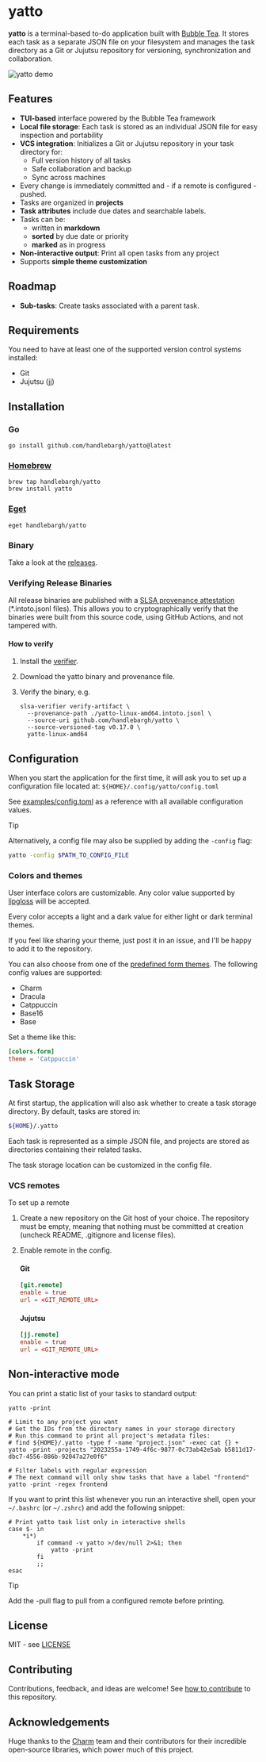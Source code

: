 # yatto

**yatto** is a terminal-based to-do application built with
[Bubble Tea](https://github.com/charmbracelet/bubbletea). It stores each task as
a separate JSON file on your filesystem and manages the
task directory as a Git or Jujutsu repository for versioning, synchronization and collaboration.

<img alt="yatto demo" src="docs/demo.gif" />

## Features

- **TUI-based** interface powered by the Bubble Tea framework
- **Local file storage**: Each task is stored as an individual JSON file for easy inspection and portability
- **VCS integration**: Initializes a Git or Jujutsu repository in your task directory for:
  - Full version history of all tasks
  - Safe collaboration and backup
  - Sync across machines
- Every change is immediately committed and - if a remote is configured - pushed.
- Tasks are organized in **projects**
- **Task attributes** include due dates and searchable labels.
- Tasks can be:
  - written in **markdown**
  - **sorted** by due date or priority
  - **marked** as in progress
- **Non-interactive output**: Print all open tasks from any project
- Supports **simple theme customization**

## Roadmap

- **Sub-tasks**: Create tasks associated with a parent task.

## Requirements

You need to have at least one of the supported version control systems installed:

- Git
- Jujutsu (jj)

## Installation

### Go

```shell
go install github.com/handlebargh/yatto@latest
```

### [Homebrew](https://brew.sh/)

```shell
brew tap handlebargh/yatto
brew install yatto
```

### [Eget](https://github.com/zyedidia/eget)

```shell
eget handlebargh/yatto
```

### Binary

Take a look at the [releases](https://github.com/handlebargh/yatto/releases/latest).

### Verifying Release Binaries

All release binaries are published with a [SLSA provenance attestation](https://slsa.dev/) (*.intoto.jsonl files).
This allows you to cryptographically verify that the binaries were built from this source code,
using GitHub Actions, and not tampered with.

#### How to verify

1. Install the [verifier](https://github.com/slsa-framework/slsa-verifier).
2. Download the yatto binary and provenance file.
3. Verify the binary, e.g.

    ```shell
    slsa-verifier verify-artifact \
      --provenance-path ./yatto-linux-amd64.intoto.jsonl \
      --source-uri github.com/handlebargh/yatto \
      --source-versioned-tag v0.17.0 \
      yatto-linux-amd64
    ```

## Configuration

When you start the application for the first time,
it will ask you to set up a configuration file located at: `${HOME}/.config/yatto/config.toml`

See [examples/config.toml](examples/config.toml) as a reference with all available configuration values.

> [!TIP]
> Alternatively, a config file may also be supplied by adding the `-config` flag:
>
> ```bash
> yatto -config $PATH_TO_CONFIG_FILE
> ```

### Colors and themes

User interface colors are customizable.
Any color value supported by [lipgloss](https://github.com/charmbracelet/lipgloss?tab=readme-ov-file#colors) will be accepted.

Every color accepts a light and a dark value for either light or dark terminal themes.

If you feel like sharing your theme, just post it in an issue,
and I'll be happy to add it to the repository.

You can also choose from one of the [predefined form themes](https://github.com/charmbracelet/huh?tab=readme-ov-file#themes). The following config values are supported:

- Charm
- Dracula
- Catppuccin
- Base16
- Base

Set a theme like this:

```toml
[colors.form]
theme = 'Catppuccin'

```

## Task Storage

At first startup, the application will also ask whether to create a task storage directory.
By default, tasks are stored in:

```bash
${HOME}/.yatto
```

Each task is represented as a simple JSON file, and projects are stored as directories
containing their related tasks.

The task storage location can be customized in the config file.

### VCS remotes

To set up a remote

1. Create a new repository on the Git host of your choice.
   The repository must be empty, meaning that nothing must be committed at creation
   (uncheck README, .gitignore and license files).

2. Enable remote in the config.

   #### Git
    ```toml
    [git.remote]
    enable = true
    url = <GIT_REMOTE_URL>
    ```

   #### Jujutsu
     ```toml
    [jj.remote]
    enable = true
    url = <GIT_REMOTE_URL>
    ```

## Non-interactive mode

You can print a static list of your tasks to standard output:

```shell
yatto -print

# Limit to any project you want
# Get the IDs from the directory names in your storage directory
# Run this command to print all project's metadata files:
# find ${HOME}/.yatto -type f -name "project.json" -exec cat {} +
yatto -print -projects "2023255a-1749-4f6c-9877-0c73ab42e5ab b5811d17-dbc7-4556-886b-92047a27e0f6"

# Filter labels with regular expression
# The next command will only show tasks that have a label "frontend"
yatto -print -regex frontend
```

If you want to print this list whenever you run an interactive shell,
open your `~/.bashrc` (or `~/.zshrc`) and add the following snippet:

```shell
# Print yatto task list only in interactive shells
case $- in
    *i*)
        if command -v yatto >/dev/null 2>&1; then
            yatto -print
        fi
        ;;
esac
```

> [!TIP]
> Add the -pull flag to pull from a configured remote before printing.

## License

MIT - see [LICENSE](LICENSE)

## Contributing

Contributions, feedback, and ideas are welcome! See [how to contribute](CONTRIBUTING.md) to this repository.

## Acknowledgements

Huge thanks to the [Charm](https://github.com/charmbracelet) team and their contributors
for their incredible open-source libraries, which power much of this project.
